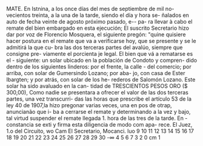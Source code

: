 MATE.
En Istnina, a los once días del mes de septiembre de mil no-
vecientos treinta, a la una de la tarde, siendo el día y hora se-
ñalados en auto de fecha veinte de agosto próximo pasado, e-- pa-
ra llevar à cabo el remate del bien embargado en esta ejecución;
El suscrito Secretario hizo dar por voz de Florencio Mosquera, el
siguiente pregón: "quine quisiere hacer postura en el remate que
va a verificarse hoy, que se presente y se le admitirá la que cu-
bra las dos terceras partes del avalúo, siempre que consigne pre-
viamente el porcienta je legal. El bien que vá a rematarse es el -
siguiente: un solar ubicado en la población de Condoto y compren-
dido dentro de los siguientes linderos: por el frente, la calle -
del comercio; por arriba, con solar de Gumersindo Lozano; por aba-
jo, con casa de Ester Ibargten; y por atrás, con solar de los he-
rederos de Salomón Lozano. Este solar ha sido avaluado en la can-
tidad de TRESCIENTOS PESOS ORO ($ 300,00), Como nadie se presentara
a ofrecer el valor de las dos terceras partes, una vez transcurri-
das las horas que prescribe el artículo 53 de la ley 40 de 1907,la
hizo pregonar varias veces, una en pos de otrap, anuncianão que i-
ba a cerrarse el remate y determinando a la vez y bajo, tal virtud
suspender el remate llegada 1. hora de las tres de la tarde. En -
constancia se exti y firma esta diligencia de modo com apa-
rece.
El Juez, 1.o del Circuito,
wo
Cam
El Secretario,
Mocanci.
luo
9 10 11 12 13 14 15 16 17 18 19 20 21 22 23 24 25 26 27 28 29 30
-∞
4 5 6 7
3
2
0 cm 1